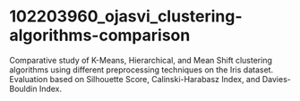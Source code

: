 # 102203960_ojasvi_clustering-algorithms-comparison
Comparative study of K-Means, Hierarchical, and Mean Shift clustering algorithms using different preprocessing techniques on the Iris dataset. Evaluation based on Silhouette Score, Calinski-Harabasz Index, and Davies-Bouldin Index.
